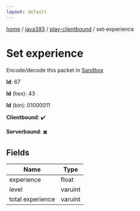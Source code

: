 ```yaml
---
layout: default
---
```


[home](/)  /  [java393](/protocol/java393)  /  [play-clientbound](/protocol/java393/play-clientbound)  /  set-experience

# Set experience

Encode/decode this packet in [Sandbox](../../../sandbox/java393#PlayClientbound.SetExperience)

**Id**: 67

**Id** (hex): 43

**Id** (bin): 01000011

**Clientbound**: ✔️

**Serverbound**: ✖️

## Fields

Name | Type
---|---
experience | float
level | varuint
total experience | varuint
